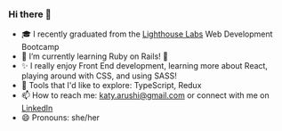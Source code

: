 ### Hi there 👋

- 🎓 I recently graduated from the [Lighthouse Labs](https://www.lighthouselabs.ca/) Web Development Bootcamp
- 🌱 I’m currently learning Ruby on Rails! 💎
- ✨ I really enjoy Front End development, learning more about React, playing around with CSS, and using SASS!
- 🤔 Tools that I'd like to explore: TypeScript, Redux
- 📫 How to reach me: katy.arushi@gmail.com or connect with me on [LinkedIn](https://www.linkedin.com/in/katyarushi/)
- 😄 Pronouns: she/her


<!--
**katy-arushi/katy-arushi** is a ✨ _special_ ✨ repository because its `README.md` (this file) appears on your GitHub profile.

Here are some ideas to get you started:

- 🔭 I’m currently working on ...
- 🌱 I’m currently learning ...
- 👯 I’m looking to collaborate on ...
- 🤔 I’m looking for help with ...
- 💬 Ask me about ...
- 📫 How to reach me: ...
- 😄 Pronouns: ...
- ⚡ Fun fact: ...
-->
